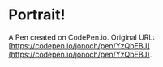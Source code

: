 # Portrait!

A Pen created on CodePen.io. Original URL: [https://codepen.io/jonoch/pen/YzQbEBJ](https://codepen.io/jonoch/pen/YzQbEBJ).


